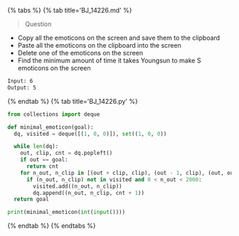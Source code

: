 {% tabs %}
{% tab title='BJ_14226.md' %}

> Question

* Copy all the emoticons on the screen and save them to the clipboard
* Paste all the emoticons on the clipboard into the screen
* Delete one of the emoticons on the screen
* Find the minimum amount of time it takes Youngsun to make S emoticons on the screen

```txt
Input: 6
Output: 5
```

{% endtab %}
{% tab title='BJ_14226.py' %}

```py
from collections import deque

def minimal_emoticon(goal):
  dq, visited = deque([(1, 0, 0)]), set((1, 0, 0))

  while len(dq):
    out, clip, cnt = dq.popleft()
    if out == goal:
      return cnt
    for n_out, n_clip in [(out + clip, clip), (out - 1, clip), (out, out)]:
      if (n_out, n_clip) not in visited and 0 < n_out < 2000:
        visited.add((n_out, n_clip))
        dq.append((n_out, n_clip, cnt + 1))
  return goal

print(minimal_emoticon(int(input())))
```

{% endtab %}
{% endtabs %}
